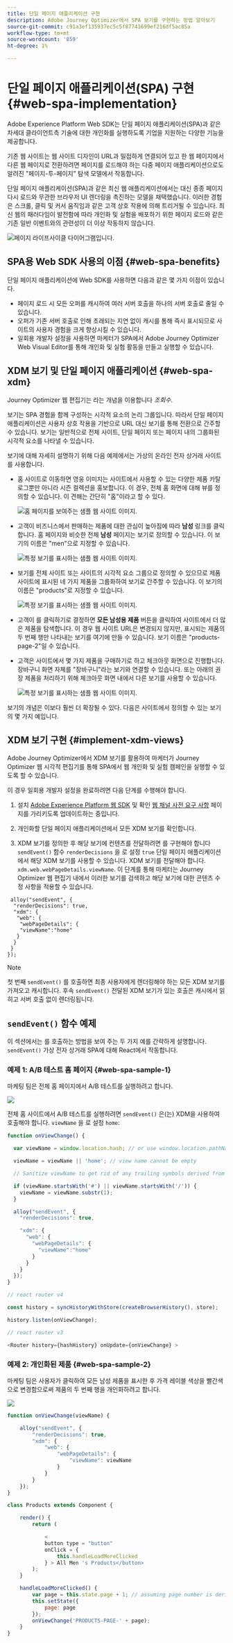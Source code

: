 ```yaml
---
title: 단일 페이지 애플리케이션 구현
description: Adobe Journey Optimizer에서 SPA 보기를 구현하는 방법 알아보기
source-git-commit: c91a3ef135937ec5c5f87741699ef216df5ac85a
workflow-type: tm+mt
source-wordcount: '859'
ht-degree: 1%

---
```



# 단일 페이지 애플리케이션(SPA) 구현 {#web-spa-implementation}

Adobe Experience Platform Web SDK는 단일 페이지 애플리케이션(SPA)과 같은 차세대 클라이언트측 기술에 대한 개인화를 실행하도록 기업을 지원하는 다양한 기능을 제공합니다.

기존 웹 사이트는 웹 사이트 디자인이 URL과 밀접하게 연결되어 있고 한 웹 페이지에서 다른 웹 페이지로 전환하려면 페이지를 로드해야 하는 다중 페이지 애플리케이션으로도 알려진 &quot;페이지-투-페이지&quot; 탐색 모델에서 작동합니다.

단일 페이지 애플리케이션(SPA)과 같은 최신 웹 애플리케이션에서는 대신 종종 페이지 다시 로드와 무관한 브라우저 UI 렌더링을 촉진하는 모델을 채택했습니다. 이러한 경험은 스크롤, 클릭 및 커서 움직임과 같은 고객 상호 작용에 의해 트리거될 수 있습니다. 최신 웹의 패러다임이 발전함에 따라 개인화 및 실험을 배포하기 위한 페이지 로드와 같은 기존 일반 이벤트와의 관련성이 더 이상 작동하지 않습니다.

![페이지 라이프사이클 다이어그램입니다.](assets/web-spa-vs-traditional-lifecycle.png)

## SPA용 Web SDK 사용의 이점 {#web-spa-benefits}

단일 페이지 애플리케이션에 Web SDK를 사용하면 다음과 같은 몇 가지 이점이 있습니다.

* 페이지 로드 시 모든 오퍼를 캐시하여 여러 서버 호출을 하나의 서버 호출로 줄일 수 있습니다.
* 오퍼가 기존 서버 호출로 인해 초래되는 지연 없이 캐시를 통해 즉시 표시되므로 사이트의 사용자 경험을 크게 향상시킬 수 있습니다.
* 일회용 개발자 설정을 사용하면 마케터가 SPA에서 Adobe Journey Optimizer Web Visual Editor를 통해 개인화 및 실험 활동을 만들고 실행할 수 있습니다.

## XDM 보기 및 단일 페이지 애플리케이션 {#web-spa-xdm}

Journey Optimizer 웹 편집기는 라는 개념을 이용합니다 _조회수_.

보기는 SPA 경험을 함께 구성하는 시각적 요소의 논리 그룹입니다. 따라서 단일 페이지 애플리케이션은 사용자 상호 작용을 기반으로 URL 대신 보기를 통해 전환으로 간주할 수 있습니다. 보기는 일반적으로 전체 사이트, 단일 페이지 또는 페이지 내의 그룹화된 시각적 요소를 나타낼 수 있습니다.

보기에 대해 자세히 설명하기 위해 다음 예제에서는 가상의 온라인 전자 상거래 사이트를 사용합니다.

* 홈 사이트로 이동하면 영웅 이미지는 사이트에서 사용할 수 있는 다양한 제품 카탈로그뿐만 아니라 시즌 컬렉션을 홍보합니다. 이 경우, 전체 홈 화면에 대해 뷰를 정의할 수 있습니다. 이 견해는 간단히 &quot;홈&quot;이라고 할 수 있다.

  ![홈 페이지를 보여주는 샘플 웹 사이트 이미지.](assets/web-spa-home.png)

* 고객이 비즈니스에서 판매하는 제품에 대한 관심이 높아짐에 따라 **남성** 링크를 클릭합니다. 홈 페이지와 비슷한 전체 **남성** 페이지는 보기로 정의할 수 있습니다. 이 보기의 이름은 &quot;men&quot;으로 지정할 수 있습니다.

  ![특정 보기를 표시하는 샘플 웹 사이트 이미지.](assets/web-spa-men.png)

* 보기를 전체 사이트 또는 사이트의 시각적 요소 그룹으로 정의할 수 있으므로 제품 사이트에 표시된 네 가지 제품을 그룹화하여 보기로 간주할 수 있습니다. 이 보기의 이름은 &quot;products&quot;로 지정할 수 있습니다.

  ![특정 보기를 표시하는 샘플 웹 사이트 이미지.](assets/web-spa-men-products.png)

* 고객이 를 클릭하기로 결정하면 **모든 남성용 제품** 버튼을 클릭하여 사이트에서 더 많은 제품을 탐색합니다. 이 경우 웹 사이트 URL은 변경되지 않지만, 표시되는 제품의 두 번째 행만 나타내는 보기를 여기에 만들 수 있습니다. 보기 이름은 &quot;products-page-2&quot;일 수 있습니다.

* 고객은 사이트에서 몇 가지 제품을 구매하기로 하고 체크아웃 화면으로 진행합니다. 장바구니 화면 자체를 &quot;장바구니&quot;라는 보기와 연결할 수 있습니다. 또는 아래의 권장 제품을 처리하기 위해 체크아웃 화면 내에서 다른 보기를 사용할 수 있습니다.

  ![특정 보기를 표시하는 샘플 웹 사이트 이미지.](assets/web-spa-cart.png)

보기의 개념은 이보다 훨씬 더 확장될 수 있다. 다음은 사이트에서 정의할 수 있는 보기의 몇 가지 예입니다.

## XDM 보기 구현 {#implement-xdm-views}

Adobe Journey Optimizer에서 XDM 보기를 활용하여 마케터가 Journey Optimizer 웹 시각적 편집기를 통해 SPA에서 웹 개인화 및 실험 캠페인을 실행할 수 있도록 할 수 있습니다.

이 경우 일회용 개발자 설정을 완료하려면 다음 단계를 수행해야 합니다.

1. 설치 [Adobe Experience Platform 웹 SDK](../../fundamentals/installing-the-sdk.md) 및 확인 [웹 채널 사전 요구 사항](https://experienceleague.adobe.com/docs/journey-optimizer/using/web/configure-web-channel/web-prerequisites.html) 페이지를 가리키도록 업데이트하는 중입니다.

2. 개인화할 단일 페이지 애플리케이션에서 모든 XDM 보기를 확인합니다.

3. XDM 보기를 정의한 후 해당 보기에 컨텐츠를 전달하려면 를 구현해야 합니다 `sendEvent()` 함수 `renderDecisions` 을 로 설정 `true` 단일 페이지 애플리케이션에서 해당 XDM 보기를 사용할 수 있습니다. XDM 보기를 전달해야 합니다. `xdm.web.webPageDetails.viewName`. 이 단계를 통해 마케터는 Journey Optimizer 웹 편집기 내에서 이러한 보기를 검색하고 해당 보기에 대한 콘텐츠 수정 사항을 적용할 수 있습니다.

```
 alloy("sendEvent", {
  "renderDecisions": true,
  "xdm": {
   "web": {
    "webPageDetails": {
    "viewName":"home"
   }
  }
 }
});
```

>[!NOTE]
>
>첫 번째 `sendEvent()` 를 호출하면 최종 사용자에게 렌더링해야 하는 모든 XDM 보기를 가져오고 캐시합니다. 후속 `sendEvent()` 전달된 XDM 보기가 있는 호출은 캐시에서 읽히고 서버 호출 없이 렌더링됩니다.

## `sendEvent()` 함수 예제

이 섹션에서는 를 호출하는 방법을 보여 주는 두 가지 예를 간략하게 설명합니다. `sendEvent()` 가상 전자 상거래 SPA에 대해 React에서 작동합니다.

### 예제 1: A/B 테스트 홈 페이지 {#web-spa-sample-1}

마케팅 팀은 전체 홈 페이지에서 A/B 테스트를 실행하려고 합니다.

![](assets/web-spa-home.png)

전체 홈 사이트에서 A/B 테스트를 실행하려면 `sendEvent()` 은(는) XDM을 사용하여 호출해야 합니다. `viewName` 을 로 설정 `home`:

```js
function onViewChange() {

  var viewName = window.location.hash; // or use window.location.pathName if router works on path and not hash

  viewName = viewName || 'home'; // view name cannot be empty

  // Sanitize viewName to get rid of any trailing symbols derived from URL

  if (viewName.startsWith('#') || viewName.startsWith('/')) {
    viewName = viewName.substr(1);
  }

  alloy("sendEvent", {
    "renderDecisions": true,

    "xdm": {
      "web": {
        "webPageDetails": {
          "viewName":"home"
        }
      }
    }
  });
}

// react router v4

const history = syncHistoryWithStore(createBrowserHistory(), store);

history.listen(onViewChange);

// react router v3

<Router history={hashHistory} onUpdate={onViewChange} >
```

### 예제 2: 개인화된 제품 {#web-spa-sample-2}

마케팅 팀은 사용자가 클릭하여 모든 남성 제품을 표시한 후 가격 레이블 색상을 빨간색으로 변경함으로써 제품의 두 번째 행을 개인화하려고 합니다.

![](assets/web-spa-men-products.png)

```js
function onViewChange(viewName) {

    alloy("sendEvent", {
        "renderDecisions": true,
        "xdm": {
            "web": {
                "webPageDetails": {
                    "viewName": viewName
                }
            }
        }
    });
}

class Products extends Component {

    render() {
        return (

            <
            button type = "button"
            onClick = {
                this.handleLoadMoreClicked
            } > All Men 's Products</button>
        );
    }

    handleLoadMoreClicked() {
        var page = this.state.page + 1; // assuming page number is derived from component's state
        this.setState({
            page: page
        });
        onViewChange('PRODUCTS-PAGE-' + page);
    }
}
```
